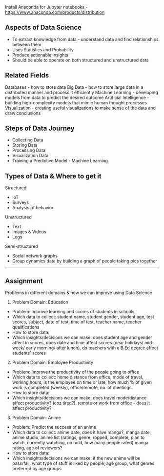 Install Anaconda for Jupyter notebooks - https://www.anaconda.com/products/distribution

## Aspects of Data Science
- To extract knowledge from data - understand data and find relationships between them
- Uses Statistics and Probability
- Produce actionable insights
- Should be able to operate on both structured and unstructured data


## Related Fields
Databases - how to store data
Big Data - how to store large data in a distributed manner and process it efficiently
Machine Learning - developing models from data to predict the desired outcome
Artificial Intelligence - building high-complexity models that mimic human thought processes
Visualization - creating useful visualizations to make sense of the data and draw conclusions


## Steps of Data Journey
- Collecting Data
- Storing Data 
- Processing Data
- Visualization Data
- Training a Predictive Model - Machine Learning

## Types of Data & Where to get it
Structured
- IoT
- Surveys
- Analysis of behavior

Unstructured
- Text
- Images & Videos
- Logs

Semi-structured
- Social network graphs
- Group dynamics data by building a graph of people taking pics together

_________________________________________________________________________
## Assignment

Problems in different domains & how we can improve using Data Science

1. Problem Domain: Education
- Problem: Improve learning and scores of students in schools
- Which data to collect: student name, student gender, student age, test scores, subject, date of test, time of test, teacher name, teacher qualifications 
- How to store data:
- Which insights/decisions we can make: does student age and gender affect in scores, does date and time affect scores (near holidays/ mid-week/ early morning/ after lunch), do teachers with a B.Ed degree affect students' scores

2. Problem Domain: Employee Productivity
- Problem: Improve the productivity of the people going to office
- Which data to collect: home distance from office, mode of travel, working hours, is the employee on time or late, how much % of given work is completed (weekly), office/remote, no. of meetings
- How to store data:
- Which insights/decisions we can make: does travel mode/distance affect productivity? (coz tired?), remote or work from office - does it affect productivity?

3. Problem Domain: Anime
- Problem: Predict the success of an anime
- Which data to collect: anime date, does it have manga?, manga date, anime studio, anime list (ratings, genre, ropped, complete, plan to watch, currently watching, on hold, how many people rated) manga rating, age of reviewers?
- How to store data:
- Which insights/decisions we can make:  if the new anime will be pass/fail, what type of stuff is liked by people, age group, what genres preferred by age groups
